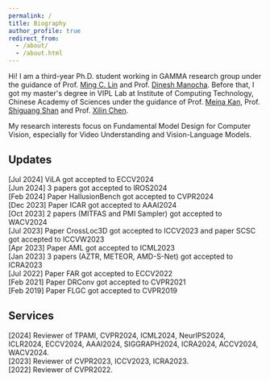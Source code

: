 ```yaml
---
permalink: /
title: Biography
author_profile: true
redirect_from: 
  - /about/
  - /about.html
---
```


Hi! I am a third-year Ph.D. student working in GAMMA research group under the guidance of Prof. [Ming C. Lin](https://scholar.google.com/citations?user=ugFNit4AAAAJ) and Prof. [Dinesh Manocha](https://scholar.google.com/citations?user=X08l_4IAAAAJ). Before that, I got my master's degree in VIPL Lab at Institute of Computing Technology, Chinese Academy of Sciences under the guidance of Prof. [Meina Kan](https://scholar.google.com/citations?user=4AKCKKEAAAAJ&hl=en), Prof. [Shiguang Shan](https://scholar.google.com/citations?user=Vkzd7MIAAAAJ&hl=en) and Prof. [Xilin Chen](https://scholar.google.com/citations?user=vVx2v20AAAAJ&hl=en).

My research interests focus on Fundamental Model Design for Computer Vision, especially for Video Understanding and Vision-Language Models.


## Updates
[Jul 2024] ViLA got accepted to ECCV2024\
[Jun 2024] 3 papers got accepted to IROS2024\
[Feb 2024] Paper HallusionBench got accepted to CVPR2024\
[Dec 2023] Paper ICAR got accepted to AAAI2024\
[Oct 2023] 2 papers (MITFAS and PMI Sampler) got accepted to WACV2024\
[Jul 2023] Paper CrossLoc3D got accepted to ICCV2023 and paper SCSC got accepted to ICCVW2023\
[Apr 2023] Paper AML got accepted to ICML2023\
[Jan 2023] 3 papers (AZTR, METEOR, AMD-S-Net) got accepted to ICRA2023\
[Jul 2022] Paper FAR got accepted to ECCV2022\
[Feb 2021] Paper DRConv got accepted to CVPR2021\
[Feb 2019] Paper FLGC got accepted to CVPR2019

## Services
[2024] Reviewer of TPAMI, CVPR2024, ICML2024, NeurIPS2024, ICLR2024, ECCV2024, AAAI2024, SIGGRAPH2024, ICRA2024, ACCV2024, WACV2024. \
[2023] Reviewer of CVPR2023, ICCV2023, ICRA2023. \
[2022] Reviewer of CVPR2022. 
